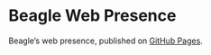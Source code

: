 # Beagle Web Presence

Beagle’s web presence, published on [GitHub Pages](https://RomanLangrehr.github.io/Beagle/branches/design-control_flow).